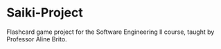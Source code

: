 # Saiki-Project
Flashcard game project for the Software Engineering ll course, taught by Professor Aline Brito.
